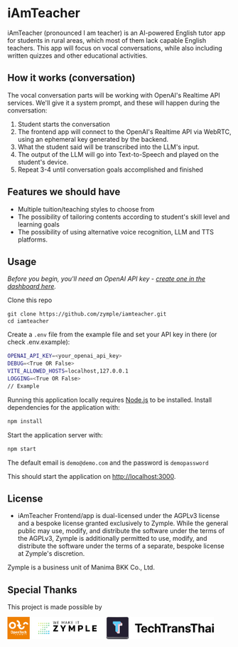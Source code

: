 # iAmTeacher

iAmTeacher (pronounced I am teacher) is an AI-powered English tutor app for students in rural areas, which most of them lack capable English teachers. This app will focus on vocal conversations, while also including written quizzes and other educational activities.

## How it works (conversation)

The vocal conversation parts will be working with OpenAI's Realtime API services. We'll give it a system prompt, and these will happen during the conversation:

1. Student starts the conversation
2. The frontend app will connect to the OpenAI's Realtime API via WebRTC, using an ephemeral key generated by the backend.
3. What the student said will be transcribed into the LLM's input.
4. The output of the LLM will go into Text-to-Speech and played on the student's device.
5. Repeat 3-4 until conversation goals accomplished and finished

## Features we should have

- Multiple tuition/teaching styles to choose from
- The possibility of tailoring contents according to student's skill level and learning goals
- The possibility of using alternative voice recognition, LLM and TTS platforms.

## Usage

_Before you begin, you'll need an OpenAI API key - [create one in the dashboard here](https://platform.openai.com/settings/api-keys)._

Clone this repo

```
git clone https://github.com/zymple/iamteacher.git
cd iamteacher
```

Create a `.env` file from the example file and set your API key in there (or check .env.example):

```bash
OPENAI_API_KEY=<your_openai_api_key>
DEBUG=<True OR False>
VITE_ALLOWED_HOSTS=localhost,127.0.0.1
LOGGING=<True OR False>
// Example
```

Running this application locally requires [Node.js](https://nodejs.org/) to be installed. Install dependencies for the application with:

```bash
npm install
```

Start the application server with:

```bash
npm start
```

The default email is ``demo@demo.com`` and the password is ``demopassword``

This should start the application on [http://localhost:3000](http://localhost:3000).


## License

- iAmTeacher Frontend/app is dual-licensed under the AGPLv3 license and a bespoke license granted exclusively to Zymple. While the general public may use, modify, and distribute the software under the terms of the AGPLv3, Zymple is additionally permitted to use, modify, and distribute the software under the terms of a separate, bespoke license at Zymple's discretion.

Zymple is a business unit of Manima BKK Co., Ltd.

## Special Thanks

This project is made possible by

<img src="assets/ots.png" alt="opentech" height="50"/>
<img src="assets/zymple.png" alt="Zymple" height="50"/>
<img src="assets/ttt-org.svg" alt="ttt-org" height="50"/>
